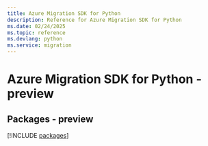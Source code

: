 ```yaml
---
title: Azure Migration SDK for Python
description: Reference for Azure Migration SDK for Python
ms.date: 02/24/2025
ms.topic: reference
ms.devlang: python
ms.service: migration
---
```

# Azure Migration SDK for Python - preview
## Packages - preview
[!INCLUDE [packages](migration-index.md)]